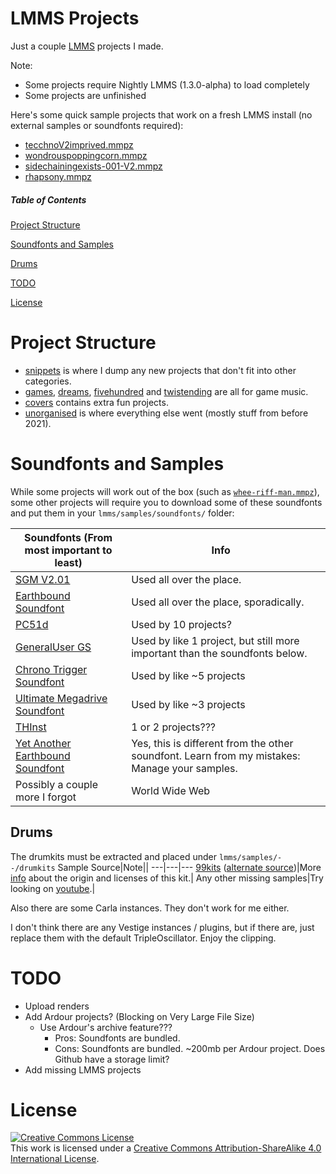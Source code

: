 # LMMS Projects
Just a couple [LMMS](https://github.com/LMMS/lmms) projects I made.

Note:
* Some projects require Nightly LMMS (1.3.0-alpha) to load completely
* Some projects are unfinished

Here's some quick sample projects that work on a fresh LMMS install (no external samples or soundfonts required):
* [tecchnoV2imprived.mmpz](/projects/unorganised/tecchnoV2imprived.mmpz)
* [wondrouspoppingcorn.mmpz](/projects/snippets/wonderouspoppingcorn.mmpz)
* [sidechainingexists-001-V2.mmpz](/projects/unorganised/sidechainingexists-001-V2.mmpz)
* [rhapsony.mmpz](/projects/unorganised/rhapsony.mmpz)

##### Table of Contents  
[Project Structure](#project-structure)

[Soundfonts and Samples](#soundfonts-and-samples)

[Drums](#drums)

[TODO](#todo)

[License](#license)

# Project Structure
* [snippets](/projects/snippets/) is where I dump any new projects that don't fit into other categories.
* [games](/projects/games/), [dreams](/projects/dreams/), [fivehundred](/projects/fivehundred/) and [twistending](/projects/twistending/) are all for game music.
* [covers](/projects/covers/) contains extra fun projects.
* [unorganised](/projects/unorganised) is where everything else went (mostly stuff from before 2021).

# Soundfonts and Samples
While some projects will work out of the box (such as [`whee-riff-man.mmpz`](/projects/unorganised/whee-riff-man.mmpz)), some other projects will require you to download some of these soundfonts and put them in your `lmms/samples/soundfonts/` folder:

Soundfonts (From most important to least)|Info||
|---|---|---|
[SGM V2.01](https://archive.org/details/SGM-V2.01)|Used all over the place.|
[Earthbound Soundfont](http://www.williamkage.com/snes_soundfonts/earthbound_soundfont.zip)|Used all over the place, sporadically.|
[PC51d](https://archive.org/download/free-soundfonts-sf2-2019-04/PC51d.sf2)|Used by 10 projects?|
[GeneralUser GS](https://archive.org/download/free-soundfonts-sf2-2019-04/GeneralUser%20GS%20v1.471.sf2)|Used by like 1 project, but still more important than the soundfonts below.|
[Chrono Trigger Soundfont](https://musical-artifacts.com/artifacts/194/ctsf2.zip)|Used by like ~5 projects|
[Ultimate Megadrive Soundfont](https://musical-artifacts.com/artifacts/24/The_Ultimate_Megadrive_Soundfont.zip)|Used by like ~3 projects|
[THInst](https://musical-artifacts.com/artifacts/1327/THCollection.zip)|1 or 2 projects???|
[Yet Another Earthbound Soundfont](https://musical-artifacts.com/artifacts/665/Earthbound_NEW.sf2)|Yes, this is different from the other soundfont. Learn from my mistakes: Manage your samples.|
Possibly a couple more I forgot|World Wide Web|

## Drums
The drumkits must be extracted and placed under `lmms/samples/--/drumkits`
Sample Source|Note||
---|---|---
[99kits](http://slackermedia.info/sprints/multimediaSprint_v2/99_hydrogenDrumkits.tar) ([alternate source](https://musical-artifacts.com/artifacts?q=Klaatu))|More [info](https://data.musical-artifacts.com/99kits/) about the origin and licenses of this kit.|
Any other missing samples|Try looking on [youtube](youtube.com).|

Also there are some Carla instances. They don't work for me either.

I don't think there are any Vestige instances / plugins, but if there are, just replace them with the default TripleOscillator. Enjoy the clipping.

# TODO
* Upload renders
* Add Ardour projects? (Blocking on Very Large File Size)
    * Use Ardour's archive feature??? 
        * Pros: Soundfonts are bundled.
        * Cons: Soundfonts are bundled. ~200mb per Ardour project. Does Github have a storage limit?
* Add missing LMMS projects

# License
<a rel="license" href="http://creativecommons.org/licenses/by-sa/4.0/"><img alt="Creative Commons License" style="border-width:0" src="https://i.creativecommons.org/l/by-sa/4.0/88x31.png" /></a><br />This work is licensed under a <a rel="license" href="http://creativecommons.org/licenses/by-sa/4.0/">Creative Commons Attribution-ShareAlike 4.0 International License</a>.